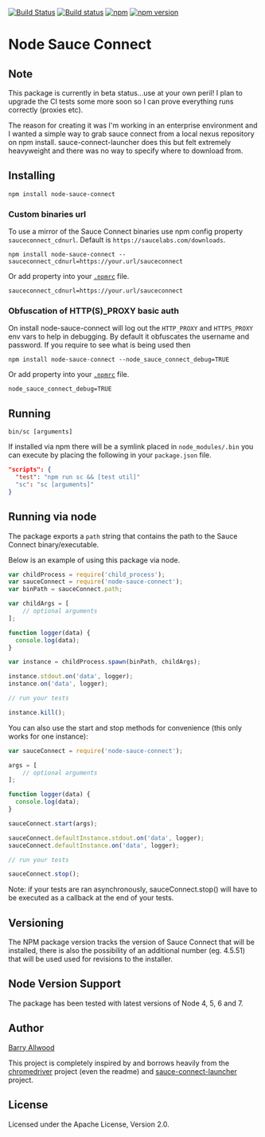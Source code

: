 [![Build Status](https://travis-ci.org/ballwood/node-sauce-connect.svg?branch=master)](https://travis-ci.org/ballwood/node-sauce-connect)
[![Build status](https://ci.appveyor.com/api/projects/status/x11q4sv1haoubo1b/branch/master?svg=true)](https://ci.appveyor.com/project/ballwood/node-sauce-connect)
[![npm](https://img.shields.io/npm/dt/node-sauce-connect.svg)](https://www.npmjs.com/package/node-sauce-connect)
[![npm version](https://badge.fury.io/js/node-sauce-connect.svg)](https://badge.fury.io/js/node-sauce-connect)

# Node Sauce Connect

Note
-----------------------
This package is currently in beta status...use at your own peril! I plan to upgrade the CI
tests some more soon so I can prove everything runs correctly (proxies etc).

The reason for creating it was I'm working in an enterprise environment and I wanted a 
simple way to grab sauce connect from a local nexus repository on npm install. 
sauce-connect-launcher does this but felt extremely heavyweight and there was no 
way to specify where to download from.

Installing
-----------------------

```shell
npm install node-sauce-connect
```

### Custom binaries url

To use a mirror of the Sauce Connect binaries use npm config property `sauceconnect_cdnurl`.
Default is `https://saucelabs.com/downloads`.

```shell
npm install node-sauce-connect --sauceconnect_cdnurl=https://your.url/sauceconnect
```

Or add property into your [`.npmrc`](https://docs.npmjs.com/files/npmrc) file.

```
sauceconnect_cdnurl=https://your.url/sauceconnect
```

### Obfuscation of HTTP(S)_PROXY basic auth

On install node-sauce-connect will log out the `HTTP_PROXY` and `HTTPS_PROXY` env vars
to help in debugging. By default it obfuscates the username and password. If you require
to see what is being used then 

```shell
npm install node-sauce-connect --node_sauce_connect_debug=TRUE
```

Or add property into your [`.npmrc`](https://docs.npmjs.com/files/npmrc) file.

```
node_sauce_connect_debug=TRUE
```

Running
-------

```shell
bin/sc [arguments]
```

If installed via npm there will be a symlink placed in `node_modules/.bin`
you can execute by placing the following in your `package.json` file.

````json
"scripts": {
  "test": "npm run sc && [test util]"
  "sc": "sc [arguments]"
}
````

Running via node
----------------

The package exports a `path` string that contains the path to the
Sauce Connect binary/executable.

Below is an example of using this package via node.

```javascript
var childProcess = require('child_process');
var sauceConnect = require('node-sauce-connect');
var binPath = sauceConnect.path;

var childArgs = [
    // optional arguments
];

function logger(data) {
  console.log(data);
}

var instance = childProcess.spawn(binPath, childArgs);

instance.stdout.on('data', logger);                   
instance.on('data', logger);

// run your tests

instance.kill();

```

You can also use the start and stop methods for convenience (this only works for one instance):

```javascript
var sauceConnect = require('node-sauce-connect');

args = [
	// optional arguments
];

function logger(data) {
  console.log(data);
}

sauceConnect.start(args);

sauceConnect.defaultInstance.stdout.on('data', logger);                   
sauceConnect.defaultInstance.on('data', logger);

// run your tests

sauceConnect.stop();

```
Note: if your tests are ran asynchronously, sauceConnect.stop() will have to be
executed as a callback at the end of your tests.

Versioning
----------

The NPM package version tracks the version of Sauce Connect that will be installed,
there is also the possibility of an additional number (eg. 4.5.51) that will be used 
used for revisions to the installer.

Node Version Support
----------

The package has been tested with latest versions of Node 4, 5, 6 and 7.

Author
------

[Barry Allwood](https://github.com/ballwood)

This project is completely inspired by and borrows heavily from the 
[chromedriver](https://github.com/giggio/node-chromedriver) project (even the readme)
and [sauce-connect-launcher](https://github.com/bermi/sauce-connect-launcher) project. 

License
-------

Licensed under the Apache License, Version 2.0.
